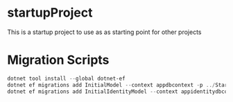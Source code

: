 # startupProject
This is a startup project to use as as starting point for other projects

# Migration Scripts
```powershell
dotnet tool install --global dotnet-ef
dotnet ef migrations add InitialModel --context appdbcontext -p ../StartupProject.Infrastructure/StartupProject.Infrastructure.csproj -s StartupProject.Web.csproj -o Data/Migrations
dotnet ef migrations add InitialIdentityModel --context appidentitydbcontext -p ../StartupProject.Infrastructure/StartupProject.Infrastructure.csproj -s StartupProject.Web.csproj -o Identity/Migrations
```
